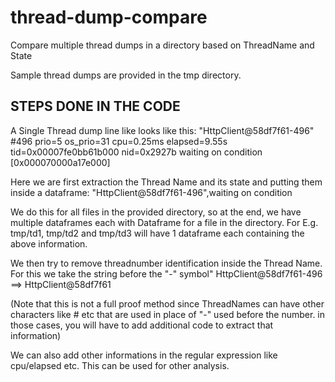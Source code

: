 # thread-dump-compare
Compare multiple thread dumps in a directory based on ThreadName and State

Sample thread dumps are provided in the tmp directory.

STEPS DONE IN THE CODE
----------------------
A Single Thread dump line like looks like this:
"HttpClient@58df7f61-496" #496 prio=5 os_prio=31 cpu=0.25ms elapsed=9.55s tid=0x00007fe0bb61b000 nid=0x2927b waiting on condition  [0x000070000a17e000]

Here we are first extraction the Thread Name and its state and putting them inside a dataframe:
"HttpClient@58df7f61-496",waiting on condition

We do this for all files in the provided directory, so at the end, we have multiple dataframes each with Dataframe for a file in the directory.
For E.g.
tmp/td1, tmp/td2 and tmp/td3 will have 1 dataframe each containing the above information.

We then try to remove threadnumber identification inside the Thread Name.
For this we take the string before the "-" symbol"
HttpClient@58df7f61-496 ==> HttpClient@58df7f61

(Note that this is not a full proof method since ThreadNames can have other characters like # etc that are used in place of "-" used before the number. in those cases, you will have to add additional code to extract that information)

We can also add other informations in the regular expression like cpu/elapsed etc. This can be used for other analysis.

